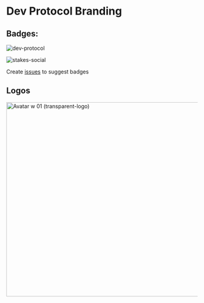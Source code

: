 # Dev Protocol Branding

## Badges: 

![dev-protocol](https://custom-icon-badges.herokuapp.com/badge/Dev_Protocol-black.svg?logo=devprtcl)

![stakes-social](https://custom-icon-badges.herokuapp.com/badge/Stakes.Social-black.svg?logo=stakes.social)

Create [issues](https://github.com/dev-protocol/community/issues) to suggest badges

## Logos

<img width="512" alt="Avatar w 01 (transparent-logo)" src="https://user-images.githubusercontent.com/73097560/130387550-c1286cae-e37b-41b5-a9f8-8dd4535a7db4.png">

